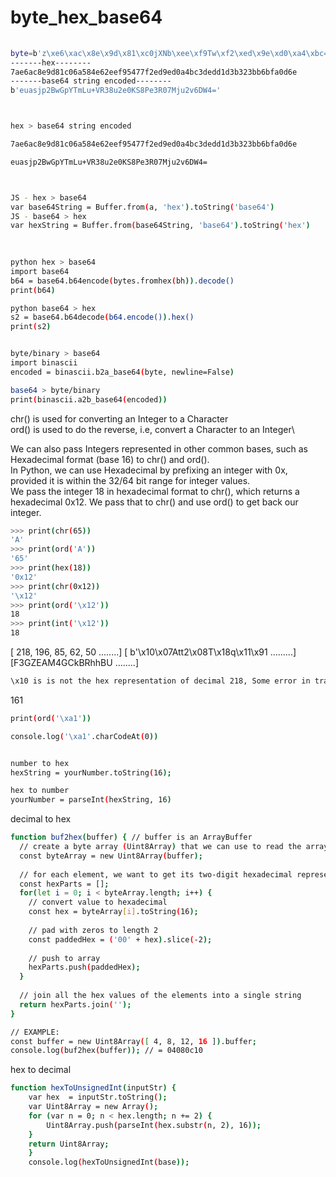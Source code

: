 # byte_hex_base64

```bash
 
byte=b'z\xe6\xac\x8e\x9d\x81\xc0jXNb\xee\xf9Tw\xf2\xed\x9e\xd0\xa4\xbc=\xed\xd1\xd3\xb3#\xbbk\xfa\rn'
-------hex--------
7ae6ac8e9d81c06a584e62eef95477f2ed9ed0a4bc3dedd1d3b323bb6bfa0d6e
-------base64 string encoded--------
b'euasjp2BwGpYTmLu+VR38u2e0KS8Pe3R07Mju2v6DW4='



hex > base64 string encoded

7ae6ac8e9d81c06a584e62eef95477f2ed9ed0a4bc3dedd1d3b323bb6bfa0d6e

euasjp2BwGpYTmLu+VR38u2e0KS8Pe3R07Mju2v6DW4=



JS - hex > base64 
var base64String = Buffer.from(a, 'hex').toString('base64')
JS - base64 > hex  
var hexString = Buffer.from(base64String, 'base64').toString('hex')
 
 

python hex > base64 
import base64
b64 = base64.b64encode(bytes.fromhex(bh)).decode()
print(b64)

python base64 > hex
s2 = base64.b64decode(b64.encode()).hex()
print(s2)


byte/binary > base64
import binascii
encoded = binascii.b2a_base64(byte, newline=False)

base64 > byte/binary 
print(binascii.a2b_base64(encoded)) 
```




chr() is used for converting an Integer to a Character\
ord() is used to do the reverse, i.e, convert a Character to an Integer\

We can also pass Integers represented in other common bases, such as Hexadecimal format (base 16) to chr() and ord().\
In Python, we can use Hexadecimal by prefixing an integer with 0x, provided it is within the 32/64 bit range for integer values.\
We pass the integer 18 in hexadecimal format to chr(), which returns a hexadecimal 0x12. We pass that to chr() and use ord() to get back our integer.

```bash
>>> print(chr(65)) 
'A'
>>> print(ord('A')) 
'65'
>>> print(hex(18))
'0x12'
>>> print(chr(0x12))
'\x12'
>>> print(ord('\x12'))
18
>>> print(int('\x12'))
18
```

[ 218, 196, 85, 62, 50 ........] 
[ b'\x10\x07Att2\x08T\x18q\x11\x91 .........]
[F3GZEAM4GCkBRhhBU ........] 

```bash
\x10 is is not the hex representation of decimal 218, Some error in translation of datatypes.
```





161
```bash
print(ord('\xa1'))

console.log('\xa1'.charCodeAt(0))
```

```bash

number to hex
hexString = yourNumber.toString(16);

hex to number
yourNumber = parseInt(hexString, 16)

```
decimal to hex
```bash
function buf2hex(buffer) { // buffer is an ArrayBuffer
  // create a byte array (Uint8Array) that we can use to read the array buffer
  const byteArray = new Uint8Array(buffer);
  
  // for each element, we want to get its two-digit hexadecimal representation
  const hexParts = [];
  for(let i = 0; i < byteArray.length; i++) {
    // convert value to hexadecimal
    const hex = byteArray[i].toString(16);
    
    // pad with zeros to length 2
    const paddedHex = ('00' + hex).slice(-2);
    
    // push to array
    hexParts.push(paddedHex);
  }
  
  // join all the hex values of the elements into a single string
  return hexParts.join('');
}

// EXAMPLE:
const buffer = new Uint8Array([ 4, 8, 12, 16 ]).buffer;
console.log(buf2hex(buffer)); // = 04080c10
```

hex to decimal
```bash
function hexToUnsignedInt(inputStr) {
    var hex  = inputStr.toString();
    var Uint8Array = new Array();
    for (var n = 0; n < hex.length; n += 2) {
        Uint8Array.push(parseInt(hex.substr(n, 2), 16));
    }
    return Uint8Array;
    }
    console.log(hexToUnsignedInt(base));
```
